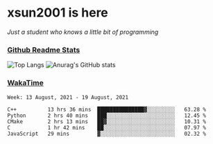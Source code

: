 # xsun2001 is here

*Just a student who knows a little bit of programming*

### [Github Readme Stats](https://github.com/anuraghazra/github-readme-stats)

![Top Langs](https://github-readme-stats.vercel.app/api/top-langs/?username=xsun2001&layout=compact&theme=radical) ![Anurag's GitHub stats](https://github-readme-stats.vercel.app/api?username=xsun2001&show_icons=true&theme=radical)

### [WakaTime](https://wakatime.com)

<!--START_SECTION:waka-->
```text
Week: 13 August, 2021 - 19 August, 2021

C++          13 hrs 36 mins  ███████████████▓░░░░░░░░░   63.28 % 
Python       2 hrs 40 mins   ███░░░░░░░░░░░░░░░░░░░░░░   12.45 % 
CMake        2 hrs 13 mins   ██▓░░░░░░░░░░░░░░░░░░░░░░   10.31 % 
C            1 hr 42 mins    ██░░░░░░░░░░░░░░░░░░░░░░░   07.97 % 
JavaScript   29 mins         ▓░░░░░░░░░░░░░░░░░░░░░░░░   02.32 % 
```
<!--END_SECTION:waka-->
